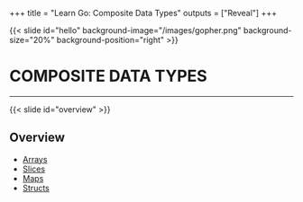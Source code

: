 +++
title = "Learn Go: Composite Data Types"
outputs = ["Reveal"]
+++

{{< slide id="hello" background-image="/images/gopher.png" background-size="20%" background-position="right" >}}

# COMPOSITE DATA TYPES

---

{{< slide id="overview" >}}
## Overview

- [Arrays](#arrays)
- [Slices](#slices)
- [Maps](#maps)
- [Structs](#structs)